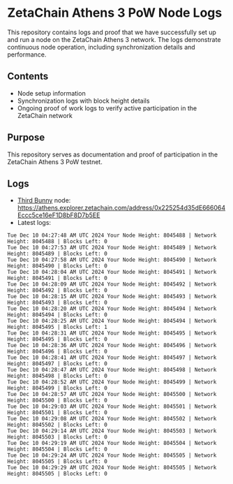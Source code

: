 # ZetaChain Athens 3 PoW Node Logs
This repository contains logs and proof that we have successfully set up and run a node on the ZetaChain Athens 3 network. The logs demonstrate continuous node operation, including synchronization details and performance.

## Contents
- Node setup information
- Synchronization logs with block height details
- Ongoing proof of work logs to verify active participation in the ZetaChain network

## Purpose
This repository serves as documentation and proof of participation in the ZetaChain Athens 3 PoW testnet.

## Logs

- [Third Bunny](https://thirdbunny.xyz/) node: https://athens.explorer.zetachain.com/address/0x225254d35dE666064Eccc5ce16eF1D8bF8D7b5EE
- Latest logs:
```
Tue Dec 10 04:27:48 AM UTC 2024 Your Node Height: 8045488 | Network Height: 8045488 | Blocks Left: 0
Tue Dec 10 04:27:53 AM UTC 2024 Your Node Height: 8045489 | Network Height: 8045489 | Blocks Left: 0
Tue Dec 10 04:27:58 AM UTC 2024 Your Node Height: 8045490 | Network Height: 8045490 | Blocks Left: 0
Tue Dec 10 04:28:04 AM UTC 2024 Your Node Height: 8045491 | Network Height: 8045491 | Blocks Left: 0
Tue Dec 10 04:28:09 AM UTC 2024 Your Node Height: 8045492 | Network Height: 8045492 | Blocks Left: 0
Tue Dec 10 04:28:15 AM UTC 2024 Your Node Height: 8045493 | Network Height: 8045493 | Blocks Left: 0
Tue Dec 10 04:28:20 AM UTC 2024 Your Node Height: 8045494 | Network Height: 8045494 | Blocks Left: 0
Tue Dec 10 04:28:25 AM UTC 2024 Your Node Height: 8045494 | Network Height: 8045495 | Blocks Left: 1
Tue Dec 10 04:28:31 AM UTC 2024 Your Node Height: 8045495 | Network Height: 8045495 | Blocks Left: 0
Tue Dec 10 04:28:36 AM UTC 2024 Your Node Height: 8045496 | Network Height: 8045496 | Blocks Left: 0
Tue Dec 10 04:28:41 AM UTC 2024 Your Node Height: 8045497 | Network Height: 8045497 | Blocks Left: 0
Tue Dec 10 04:28:47 AM UTC 2024 Your Node Height: 8045498 | Network Height: 8045498 | Blocks Left: 0
Tue Dec 10 04:28:52 AM UTC 2024 Your Node Height: 8045499 | Network Height: 8045499 | Blocks Left: 0
Tue Dec 10 04:28:57 AM UTC 2024 Your Node Height: 8045500 | Network Height: 8045500 | Blocks Left: 0
Tue Dec 10 04:29:03 AM UTC 2024 Your Node Height: 8045501 | Network Height: 8045501 | Blocks Left: 0
Tue Dec 10 04:29:08 AM UTC 2024 Your Node Height: 8045502 | Network Height: 8045502 | Blocks Left: 0
Tue Dec 10 04:29:14 AM UTC 2024 Your Node Height: 8045503 | Network Height: 8045503 | Blocks Left: 0
Tue Dec 10 04:29:19 AM UTC 2024 Your Node Height: 8045504 | Network Height: 8045504 | Blocks Left: 0
Tue Dec 10 04:29:24 AM UTC 2024 Your Node Height: 8045505 | Network Height: 8045505 | Blocks Left: 0
Tue Dec 10 04:29:29 AM UTC 2024 Your Node Height: 8045505 | Network Height: 8045505 | Blocks Left: 0
```
